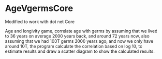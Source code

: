 # AgeVgermsCore
Modified to work with dot net Core

Age and longivity game, correlate age with germs by assuming that we lived to 36 years on average 2000 years back, and around 72 years now, also assuming that we had 100T germs 2000 years ago, and now we only have around 10T, the program calculate the correlation based on log 10, to estimate results and draw a scatter diagram to show the calculated results.
